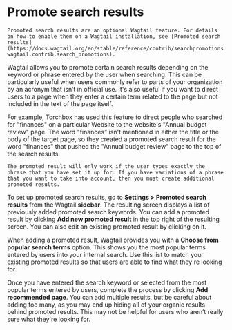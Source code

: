 # Promote search results

```Note
Promoted search results are an optional Wagtail feature. For details on how to enable them on a Wagtail installation, see [Promoted search results](https://docs.wagtail.org/en/stable/reference/contrib/searchpromotions.html#module-wagtail.contrib.search_promotions).
```

Wagtail allows you to promote certain search results depending on the keyword or phrase entered by the user when searching. This can be particularly useful when users commonly refer to parts of your organization by an acronym that isn’t in official use. It's also useful if you want to direct users to a page when they enter a certain term related to the page but not included in the text of the page itself.

For example, Torchbox has used this feature to direct people who searched for "finances" on a particular Website to the website's "Annual budget review" page. The word "finances" isn't mentioned in either the title or the body of the target page, so they created a promoted search result for the word "finances" that pushed the "Annual budget review" page to the top of the search results.

```Note
The promoted result will only work if the user types exactly the phrase that you have set it up for. If you have variations of a phrase that you want to take into account, then you must create additional promoted results.
```

To set up promoted search results, go to **Settings > Promoted search results** from the Wagtail **sidebar**. The resulting screen displays a list of previously added promoted search keywords. You can add a promoted result by clicking **Add new promoted result** in the top right of the resulting screen. You can also edit an existing promoted result by clicking on it.

When adding a promoted result, Wagtail provides you with a **Choose from popular search terms** option. This shows you the most popular terms entered by users into your internal search. Use this list to match your existing promoted results so that users are able to find what they're looking for.

Once you have entered the search keyword or selected from the most popular terms entered by users, complete the process by clicking **Add recommended page**.
You can add multiple results, but be careful about adding too many, as you may end up hiding all of your organic results behind promoted results. This may not be helpful for users who aren’t really sure what they're looking for.